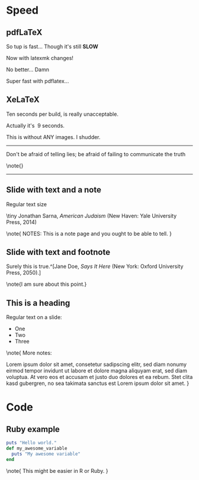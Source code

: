 # Speed

## pdfLaTeX
So tup is fast... Though it's still **SLOW**

Now with latexmk changes!

No better... Damn

Super fast with pdflatex...

## XeLaTeX

Ten seconds per build, is really unacceptable.

Actually it's $~9$ seconds.

This is without ANY images. I shudder.

---

Don't be afraid of telling lies; be afraid of failing to communicate the truth

\note{}

---

## Slide with text and a note

Regular text size

\tiny Jonathan Sarna, *American Judaism* (New Haven: Yale University
Press, 2014)

\note{
NOTES: This is a note page and you ought to be able to tell.
}

## Slide with text and footnote

Surely this is true.^[Jane Doe, *Says It Here* (New York: Oxford 
University Press, 2050).] 

\note{I am sure about this point.}

## This is a heading

Regular text on a slide:

-   One
-   Two
-   Three

\note{
More notes:

Lorem ipsum dolor sit amet, consetetur sadipscing elitr, sed diam nonumy eirmod
tempor invidunt ut labore et dolore magna aliquyam erat, sed diam voluptua. At
vero eos et accusam et justo duo dolores et ea rebum. Stet clita kasd gubergren,
no sea takimata sanctus est Lorem ipsum dolor sit amet.
}

# Code

## Ruby example

```ruby
puts "Hello world."
def my_awesome_variable
  puts "My awesome variable"
end
```

\note{
This might be easier in R or Ruby.
}